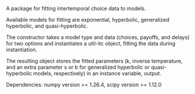 A package for fitting intertemporal choice data to models. 

Available models for fitting are exponential, hyperbolic, generalized hyperbolic, and quasi-hyperbolic. 

The constructor takes a model type and data (choices, payoffs, and delays) for two options and instantiates a util-itc object, fitting the data during instantiation. 

The resulting object stores the fitted parameters (k, inverse temperature, and an extra parameter s or b for generalized hyperbolic or quasi-hyperbolic models, respectively) in an instance variable, output.

Dependencies: numpy version >= 1.26.4, scipy version >= 1.12.0